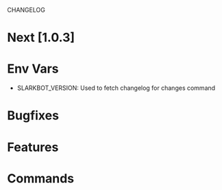 
CHANGELOG


# Next [1.0.3]

# Env Vars
- SLARKBOT\_VERSION: Used to fetch changelog for changes command

# Bugfixes

# Features

# Commands


